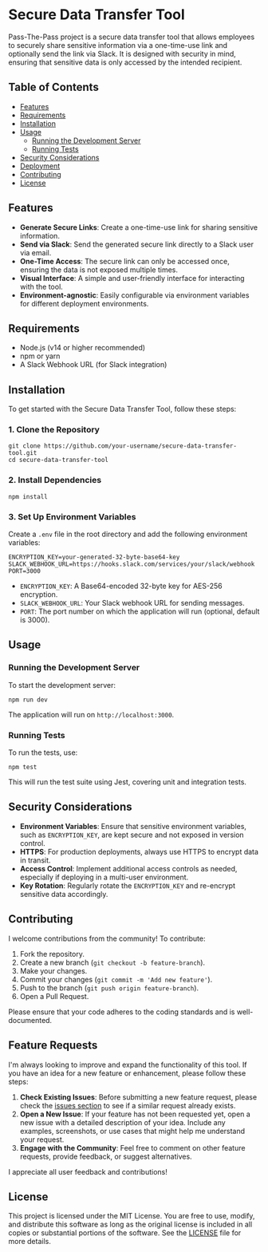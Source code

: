 # Secure Data Transfer Tool

Pass-The-Pass project is a secure data transfer tool that allows employees to securely share sensitive information via a one-time-use link and optionally send the link via Slack. It is designed with security in mind, ensuring that sensitive data is only accessed by the intended recipient.

## Table of Contents

- [Features](#features)
- [Requirements](#requirements)
- [Installation](#installation)
- [Usage](#usage)
  - [Running the Development Server](#running-the-development-server)
  - [Running Tests](#running-tests)
- [Security Considerations](#security-considerations)
- [Deployment](#deployment)
- [Contributing](#contributing)
- [License](#license)

## Features

- **Generate Secure Links**: Create a one-time-use link for sharing sensitive information.
- **Send via Slack**: Send the generated secure link directly to a Slack user via email.
- **One-Time Access**: The secure link can only be accessed once, ensuring the data is not exposed multiple times.
- **Visual Interface**: A simple and user-friendly interface for interacting with the tool.
- **Environment-agnostic**: Easily configurable via environment variables for different deployment environments.

## Requirements

- Node.js (v14 or higher recommended)
- npm or yarn
- A Slack Webhook URL (for Slack integration)

## Installation

To get started with the Secure Data Transfer Tool, follow these steps:

### 1. Clone the Repository

```
git clone https://github.com/your-username/secure-data-transfer-tool.git
cd secure-data-transfer-tool
```

### 2. Install Dependencies
```
npm install
```

### 3. Set Up Environment Variables

Create a `.env` file in the root directory and add the following environment variables:
```
ENCRYPTION_KEY=your-generated-32-byte-base64-key
SLACK_WEBHOOK_URL=https://hooks.slack.com/services/your/slack/webhook
PORT=3000
```
- `ENCRYPTION_KEY`: A Base64-encoded 32-byte key for AES-256 encryption.
- `SLACK_WEBHOOK_URL`: Your Slack webhook URL for sending messages.
- `PORT`: The port number on which the application will run (optional, default is 3000).

## Usage

### Running the Development Server

To start the development server:
```
npm run dev
```
The application will run on `http://localhost:3000`.

### Running Tests

To run the tests, use:
```
npm test
```
This will run the test suite using Jest, covering unit and integration tests.

## Security Considerations

- **Environment Variables**: Ensure that sensitive environment variables, such as `ENCRYPTION_KEY`, are kept secure and not exposed in version control.
- **HTTPS**: For production deployments, always use HTTPS to encrypt data in transit.
- **Access Control**: Implement additional access controls as needed, especially if deploying in a multi-user environment.
- **Key Rotation**: Regularly rotate the `ENCRYPTION_KEY` and re-encrypt sensitive data accordingly.

## Contributing

I welcome contributions from the community! To contribute:

1. Fork the repository.
2. Create a new branch (`git checkout -b feature-branch`).
3. Make your changes.
4. Commit your changes (`git commit -m 'Add new feature'`).
5. Push to the branch (`git push origin feature-branch`).
6. Open a Pull Request.

Please ensure that your code adheres to the coding standards and is well-documented.

## Feature Requests

I'm always looking to improve and expand the functionality of this tool. If you have an idea for a new feature or enhancement, please follow these steps:

1. **Check Existing Issues**: Before submitting a new feature request, please check the [issues section](https://github.com/ameerassadi/pass-the-pass/issues) to see if a similar request already exists.
2. **Open a New Issue**: If your feature has not been requested yet, open a new issue with a detailed description of your idea. Include any examples, screenshots, or use cases that might help me understand your request.
3. **Engage with the Community**: Feel free to comment on other feature requests, provide feedback, or suggest alternatives.

I appreciate all user feedback and contributions!

## License

This project is licensed under the MIT License. You are free to use, modify, and distribute this software as long as the original license is included in all copies or substantial portions of the software. See the [LICENSE](LICENSE) file for more details.